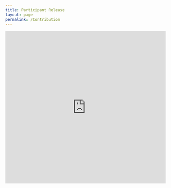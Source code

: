 ```yaml
---
title: Participant Release
layout: page
permalink: /Contribution
---
```

<div class="iframe-container">
  <iframe width="640px" height= "480px" src= "https://forms.office.com/Pages/ResponsePage.aspx?id=VzY_AbDwy02EkYa-  VhEPK8_mJOw9sSFBm9_39MLWa21URURLTk82NzJIOEJWVEdPS0JURUFBNjhTQSQlQCN0PWcu&embed=true" frameborder= "0" marginwidth= "0" marginheight= "0" style= "border: none; max-width:100%; max-height:100vh" allowfullscreen webkitallowfullscreen mozallowfullscreen msallowfullscreen> </iframe>
</div>
